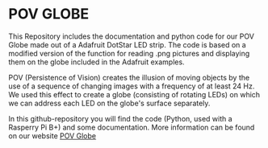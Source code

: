 POV GLOBE
============

This Repository includes the documentation and python code for our POV Globe made out of a Adafruit DotStar LED strip.
The code is based on a modified version of the function for reading .png pictures and displaying them on the globe included in the Adafruit examples.

POV (Persistence of Vision) creates the illusion of moving objects by the use of a sequence of changing images with a frequency of at least 24 Hz.
We used this effect to create a globe (consisting of rotating LEDs) on which we can address each LED on the globe's surface separately.

In this github-repository you will find the code (Python, used with a Rasperry Pi B+) and some documentation. More information can be found on our website [POV Globe](https://TobiBu.github.io/POV)



